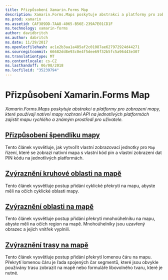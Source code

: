 ```yaml
---
title: Přizpůsobení Xamarin.Forms Map
description: Xamarin.Forms.Maps poskytuje abstrakci a platformy pro zobrazení mapy, které používají nativní mapy rozhraní API na jednotlivých platformách zajistit mapu rychlého a známým prostředí pro uživatele.
ms.prod: xamarin
ms.assetid: CAF389DD-7AA8-4065-B56E-239A7E01CD1F
ms.technology: xamarin-forms
author: davidbritch
ms.author: dabritch
ms.date: 11/29/2017
ms.openlocfilehash: ac1e2b3aa1a485af2c01087ae627972924d44271
ms.sourcegitcommit: 66682dd8e93c0e4f5dee69f32b5fc5a96443e307
ms.translationtype: MT
ms.contentlocale: cs-CZ
ms.lasthandoff: 06/08/2018
ms.locfileid: "35239794"
---
```

# <a name="customizing-a-xamarinforms-map"></a>Přizpůsobení Xamarin.Forms Map

_Xamarin.Forms.Maps poskytuje abstrakci a platformy pro zobrazení mapy, které používají nativní mapy rozhraní API na jednotlivých platformách zajistit mapu rychlého a známým prostředí pro uživatele._

## <a name="customizing-a-map-pincustomized-pinmd"></a>[Přizpůsobení špendlíku mapy](customized-pin.md)

Tento článek vysvětluje, jak vytvořit vlastní zobrazovací jednotky pro `Map` řízení, které se zobrazí nativní mapa s vlastní kód pin a vlastní zobrazení dat PIN kódu na jednotlivých platformách.

## <a name="highlighting-a-circular-area-on-a-mapcircle-map-overlaymd"></a>[Zvýraznění kruhové oblasti na mapě](circle-map-overlay.md)

Tento článek vysvětluje postup přidání cyklické překrytí na mapu, abyste měli na očích cyklické oblasti mapy.

## <a name="highlighting-a-region-on-a-mappolygon-map-overlaymd"></a>[Zvýraznění oblasti na mapě](polygon-map-overlay.md)

Tento článek vysvětluje postup přidání překrytí mnohoúhelníku na mapu, abyste měli na očích region na mapě. Mnohoúhelníky jsou uzavřený obrazec a jejich vnitřek vyplnili.

## <a name="highlighting-a-route-on-a-mappolyline-map-overlaymd"></a>[Zvýraznění trasy na mapě](polyline-map-overlay.md)

Tento článek vysvětluje postup přidání překrytí lomenou čáru na mapu. Překrytí lomenou čáru je řada spojených čar segmentů, které jsou obvykle používány trasu zobrazit na mapě nebo formuláře libovolného tvaru, které je nutné.
